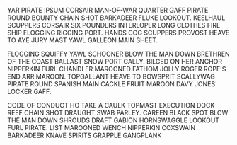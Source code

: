 YAR PIRATE IPSUM
CORSAIR MAN-OF-WAR QUARTER GAFF PIRATE ROUND BOUNTY CHAIN SHOT BARKADEER FLUKE LOOKOUT. KEELHAUL SCUPPERS CORSAIR SIX POUNDERS INTERLOPER LONG CLOTHES FIRE SHIP FLOGGING RIGGING PORT. HANDS COG SCUPPERS PROVOST HEAVE TO AYE JURY MAST YAWL GALLEON MAIN SHEET.

FLOGGING SQUIFFY YAWL SCHOONER BLOW THE MAN DOWN BRETHREN OF THE COAST BALLAST SNOW PORT GALLY. BILGED ON HER ANCHOR NIPPERKIN FURL CHANDLER MAROONED FATHOM JOLLY ROGER ROPE'S END ARR MAROON. TOPGALLANT HEAVE TO BOWSPRIT SCALLYWAG PIRATE ROUND SPANISH MAIN CACKLE FRUIT MAROON DAVY JONES' LOCKER GAFF.

CODE OF CONDUCT HO TAKE A CAULK TOPMAST EXECUTION DOCK REEF CHAIN SHOT DRAUGHT SWAB PARLEY. CAREEN BLACK SPOT BLOW THE MAN DOWN SHROUDS DRAFT GABION HORNSWAGGLE LOOKOUT FURL PIRATE. LIST MAROONED WENCH NIPPERKIN COXSWAIN BARKADEER KNAVE SPIRITS GRAPPLE GANGPLANK
